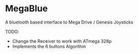 # MegaBlue

A bluetooth based interface to Mega Drive / Genesis Joysticks

TODO:
- Change the Receiver to work with ATmega 328p
- Implements the 6 buttons Algorithm
